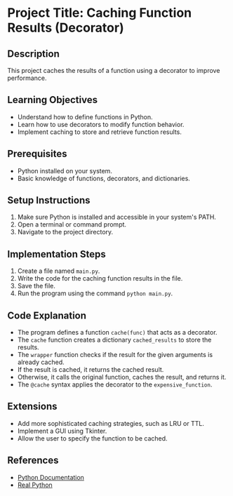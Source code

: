 # Project Title: Caching Function Results (Decorator)

## Description
This project caches the results of a function using a decorator to improve performance.

## Learning Objectives
- Understand how to define functions in Python.
- Learn how to use decorators to modify function behavior.
- Implement caching to store and retrieve function results.

## Prerequisites
- Python installed on your system.
- Basic knowledge of functions, decorators, and dictionaries.

## Setup Instructions
1.  Make sure Python is installed and accessible in your system's PATH.
2.  Open a terminal or command prompt.
3.  Navigate to the project directory.

## Implementation Steps
1.  Create a file named `main.py`.
2.  Write the code for the caching function results in the file.
3.  Save the file.
4.  Run the program using the command `python main.py`.

## Code Explanation
- The program defines a function `cache(func)` that acts as a decorator.
- The `cache` function creates a dictionary `cached_results` to store the results.
- The `wrapper` function checks if the result for the given arguments is already cached.
- If the result is cached, it returns the cached result.
- Otherwise, it calls the original function, caches the result, and returns it.
- The `@cache` syntax applies the decorator to the `expensive_function`.

## Extensions
- Add more sophisticated caching strategies, such as LRU or TTL.
- Implement a GUI using Tkinter.
- Allow the user to specify the function to be cached.

## References
- [Python Documentation](https://docs.python.org/3/)
- [Real Python](https://realpython.com/)
